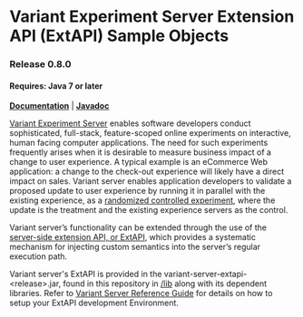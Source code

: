 # Variant Experiment Server Extension API (ExtAPI) Sample Objects
### Release 0.8.0
#### Requires: Java 7 or later

[__Documentation__](http://www.getvariant.com/docs/0-8/experiment-server/user-guide/#section-9) | [__Javadoc__](http://www.getvariant.com/javadoc/0.8/)

[Variant Experiment Server](http://www.getvariant.com/docs/0-8/experiment-server/user-guide/) enables software developers conduct sophisticated, full-stack, feature-scoped online experiments on interactive, human facing computer applications. The need for such experiments frequently arises when it is desirable to measure business impact of a change to user experience. A typical example is an eCommerce Web application: a change to the check-out experience will likely have a direct impact on sales. Variant server enables application developers to validate a proposed update to user experience by running it in parallel with the existing experience, as a [randomized controlled experiment](https://en.wikipedia.org/wiki/Randomized_controlled_trial), where the update is the treatment and the existing experience servers as the control.

Variant server’s functionality can be extended through the use of the [server-side extension API, or ExtAPI](http://www.getvariant.com/docs/0-8/experiment-server/user-guide/#section-9), which provides a systematic mechanism for injecting custom semantics into the server’s regular execution path. 

Variant server's ExtAPI is provided in the variant-server-extapi-\<release\>.jar, found in this repository in [/lib](https://github.com/getvariant/variant-server-extapi/tree/master/lib) along with its dependent libraries. Refer to [Variant Server Reference Guide](http://www.getvariant.com/docs/0-8/experiment-server/reference/#section-4.1) for details on how to setup your ExtAPI development Environment.
